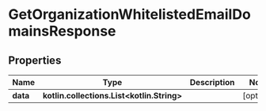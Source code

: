 
# GetOrganizationWhitelistedEmailDomainsResponse

## Properties
Name | Type | Description | Notes
------------ | ------------- | ------------- | -------------
**data** | **kotlin.collections.List&lt;kotlin.String&gt;** |  |  [optional]



